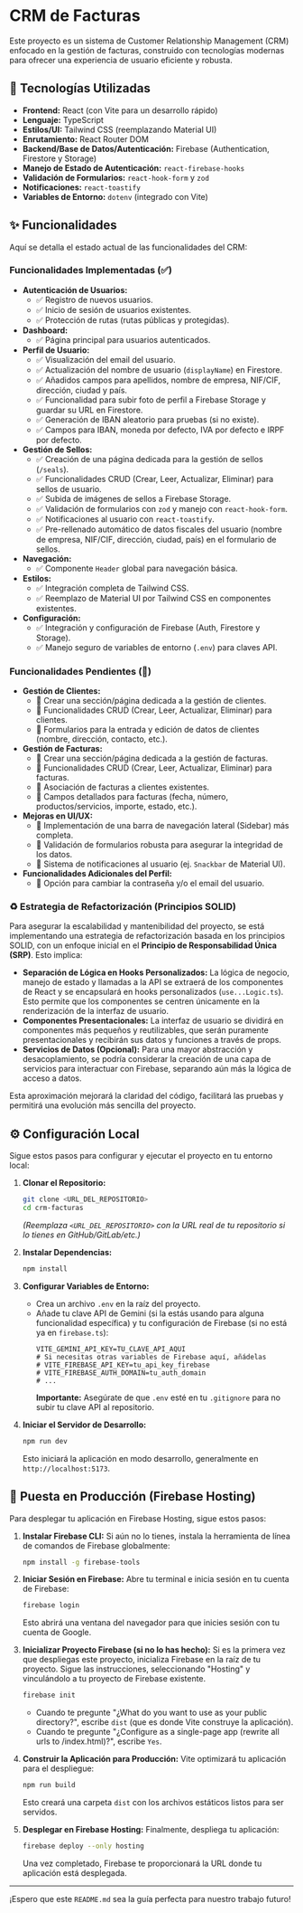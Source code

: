 # CRM de Facturas

Este proyecto es un sistema de Customer Relationship Management (CRM) enfocado en la gestión de facturas, construido con tecnologías modernas para ofrecer una experiencia de usuario eficiente y robusta.

## 🚀 Tecnologías Utilizadas

*   **Frontend:** React (con Vite para un desarrollo rápido)
*   **Lenguaje:** TypeScript
*   **Estilos/UI:** Tailwind CSS (reemplazando Material UI)
*   **Enrutamiento:** React Router DOM
*   **Backend/Base de Datos/Autenticación:** Firebase (Authentication, Firestore y Storage)
*   **Manejo de Estado de Autenticación:** `react-firebase-hooks`
*   **Validación de Formularios:** `react-hook-form` y `zod`
*   **Notificaciones:** `react-toastify`
*   **Variables de Entorno:** `dotenv` (integrado con Vite)

## ✨ Funcionalidades

Aquí se detalla el estado actual de las funcionalidades del CRM:

### **Funcionalidades Implementadas (✅)**

*   **Autenticación de Usuarios:**
    *   ✅ Registro de nuevos usuarios.
    *   ✅ Inicio de sesión de usuarios existentes.
    *   ✅ Protección de rutas (rutas públicas y protegidas).
*   **Dashboard:**
    *   ✅ Página principal para usuarios autenticados.
*   **Perfil de Usuario:**
    *   ✅ Visualización del email del usuario.
    *   ✅ Actualización del nombre de usuario (`displayName`) en Firestore.
    *   ✅ Añadidos campos para apellidos, nombre de empresa, NIF/CIF, dirección, ciudad y país.
    *   ✅ Funcionalidad para subir foto de perfil a Firebase Storage y guardar su URL en Firestore.
    *   ✅ Generación de IBAN aleatorio para pruebas (si no existe).
    *   ✅ Campos para IBAN, moneda por defecto, IVA por defecto e IRPF por defecto.
*   **Gestión de Sellos:**
    *   ✅ Creación de una página dedicada para la gestión de sellos (`/seals`).
    *   ✅ Funcionalidades CRUD (Crear, Leer, Actualizar, Eliminar) para sellos de usuario.
    *   ✅ Subida de imágenes de sellos a Firebase Storage.
    *   ✅ Validación de formularios con `zod` y manejo con `react-hook-form`.
    *   ✅ Notificaciones al usuario con `react-toastify`.
    *   ✅ Pre-rellenado automático de datos fiscales del usuario (nombre de empresa, NIF/CIF, dirección, ciudad, país) en el formulario de sellos.
*   **Navegación:**
    *   ✅ Componente `Header` global para navegación básica.
*   **Estilos:**
    *   ✅ Integración completa de Tailwind CSS.
    *   ✅ Reemplazo de Material UI por Tailwind CSS en componentes existentes.
*   **Configuración:**
    *   ✅ Integración y configuración de Firebase (Auth, Firestore y Storage).
    *   ✅ Manejo seguro de variables de entorno (`.env`) para claves API.

### **Funcionalidades Pendientes (🚧)**

*   **Gestión de Clientes:**
    *   🚧 Crear una sección/página dedicada a la gestión de clientes.
    *   🚧 Funcionalidades CRUD (Crear, Leer, Actualizar, Eliminar) para clientes.
    *   🚧 Formularios para la entrada y edición de datos de clientes (nombre, dirección, contacto, etc.).
*   **Gestión de Facturas:**
    *   🚧 Crear una sección/página dedicada a la gestión de facturas.
    *   🚧 Funcionalidades CRUD (Crear, Leer, Actualizar, Eliminar) para facturas.
    *   🚧 Asociación de facturas a clientes existentes.
    *   🚧 Campos detallados para facturas (fecha, número, productos/servicios, importe, estado, etc.).
*   **Mejoras en UI/UX:**
    *   🚧 Implementación de una barra de navegación lateral (Sidebar) más completa.
    *   🚧 Validación de formularios robusta para asegurar la integridad de los datos.
    *   🚧 Sistema de notificaciones al usuario (ej. `Snackbar` de Material UI).
*   **Funcionalidades Adicionales del Perfil:**
    *   🚧 Opción para cambiar la contraseña y/o el email del usuario.

### ♻️ Estrategia de Refactorización (Principios SOLID)

Para asegurar la escalabilidad y mantenibilidad del proyecto, se está implementando una estrategia de refactorización basada en los principios SOLID, con un enfoque inicial en el **Principio de Responsabilidad Única (SRP)**. Esto implica:

*   **Separación de Lógica en Hooks Personalizados:** La lógica de negocio, manejo de estado y llamadas a la API se extraerá de los componentes de React y se encapsulará en hooks personalizados (`use...Logic.ts`). Esto permite que los componentes se centren únicamente en la renderización de la interfaz de usuario.
*   **Componentes Presentacionales:** La interfaz de usuario se dividirá en componentes más pequeños y reutilizables, que serán puramente presentacionales y recibirán sus datos y funciones a través de props.
*   **Servicios de Datos (Opcional):** Para una mayor abstracción y desacoplamiento, se podría considerar la creación de una capa de servicios para interactuar con Firebase, separando aún más la lógica de acceso a datos.

Esta aproximación mejorará la claridad del código, facilitará las pruebas y permitirá una evolución más sencilla del proyecto.

## ⚙️ Configuración Local

Sigue estos pasos para configurar y ejecutar el proyecto en tu entorno local:

1.  **Clonar el Repositorio:**
    ```bash
    git clone <URL_DEL_REPOSITORIO>
    cd crm-facturas
    ```
    *(Reemplaza `<URL_DEL_REPOSITORIO>` con la URL real de tu repositorio si lo tienes en GitHub/GitLab/etc.)*

2.  **Instalar Dependencias:**
    ```bash
    npm install
    ```

3.  **Configurar Variables de Entorno:**
    *   Crea un archivo `.env` en la raíz del proyecto.
    *   Añade tu clave API de Gemini (si la estás usando para alguna funcionalidad específica) y tu configuración de Firebase (si no está ya en `firebase.ts`):
        ```
        VITE_GEMINI_API_KEY=TU_CLAVE_API_AQUI
        # Si necesitas otras variables de Firebase aquí, añádelas
        # VITE_FIREBASE_API_KEY=tu_api_key_firebase
        # VITE_FIREBASE_AUTH_DOMAIN=tu_auth_domain
        # ...
        ```
        **Importante:** Asegúrate de que `.env` esté en tu `.gitignore` para no subir tu clave API al repositorio.

4.  **Iniciar el Servidor de Desarrollo:**
    ```bash
    npm run dev
    ```
    Esto iniciará la aplicación en modo desarrollo, generalmente en `http://localhost:5173`.

## 🚀 Puesta en Producción (Firebase Hosting)

Para desplegar tu aplicación en Firebase Hosting, sigue estos pasos:

1.  **Instalar Firebase CLI:**
    Si aún no lo tienes, instala la herramienta de línea de comandos de Firebase globalmente:
    ```bash
    npm install -g firebase-tools
    ```

2.  **Iniciar Sesión en Firebase:**
    Abre tu terminal e inicia sesión en tu cuenta de Firebase:
    ```bash
    firebase login
    ```
    Esto abrirá una ventana del navegador para que inicies sesión con tu cuenta de Google.

3.  **Inicializar Proyecto Firebase (si no lo has hecho):**
    Si es la primera vez que despliegas este proyecto, inicializa Firebase en la raíz de tu proyecto. Sigue las instrucciones, seleccionando "Hosting" y vinculándolo a tu proyecto de Firebase existente.
    ```bash
    firebase init
    ```
    *   Cuando te pregunte "¿What do you want to use as your public directory?", escribe `dist` (que es donde Vite construye la aplicación).
    *   Cuando te pregunte "¿Configure as a single-page app (rewrite all urls to /index.html)?", escribe `Yes`.

4.  **Construir la Aplicación para Producción:**
    Vite optimizará tu aplicación para el despliegue:
    ```bash
    npm run build
    ```
    Esto creará una carpeta `dist` con los archivos estáticos listos para ser servidos.

5.  **Desplegar en Firebase Hosting:**
    Finalmente, despliega tu aplicación:
    ```bash
    firebase deploy --only hosting
    ```
    Una vez completado, Firebase te proporcionará la URL donde tu aplicación está desplegada.

---
¡Espero que este `README.md` sea la guía perfecta para nuestro trabajo futuro!